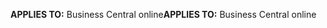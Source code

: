 <span data-ttu-id="d614d-101">**APPLIES TO:** Business Central online</span><span class="sxs-lookup"><span data-stu-id="d614d-101">**APPLIES TO:** Business Central online</span></span>